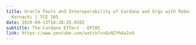 ```yaml
---
title: Oracle Pools and Interoperability of Cardano and Ergo with Robert
  Kornacki | TCE 105
date: 2020-09-13T16:28:25.010Z
subtitle: The Cardano Effect - EP105
link: https://www.youtube.com/watch?v=QcNZYhAa2xU
---
```

